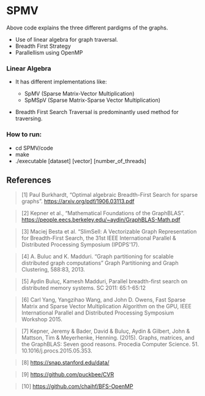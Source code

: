 # SPMV
Above code explains the three different pardigms of the graphs. 
* Use of linear algebra for graph traversal.
* Breadth First Strategy
* Parallellism using OpenMP

### Linear Algebra 

* It has different implementations like:
  - SpMV (Sparse Matrix-Vector Multiplication)
  - SpMSpV (Sparse Matrix-Sparse Vector Multiplication)
  
* Breadth First Search Traversal is predominantly used method for traversing. 

 <!--- just --->
 
 
### How to run:
- cd SPMV/code  
- make 
- ./executable [dataset] [vector] [number_of_threads] 

## References

> [1] Paul Burkhardt, “Optimal algebraic Breadth-First Search for sparse graphs”.
> https://arxiv.org/pdf/1906.03113.pdf

> [2] Kepner et al., “Mathematical Foundations of the GraphBLAS”.
> https://people.eecs.berkeley.edu/~aydin/GraphBLAS-Math.pdf

> [3] Maciej Besta et al. “SlimSell: A Vectorizable Graph Representation for Breadth-First
Search, the 31st IEEE International Parallel & Distributed Processing Symposium
(IPDPS'17).

> [4] A. Buluc and K. Madduri. “Graph partitioning for scalable distributed graph computations”
Graph Partitioning and Graph Clustering, 588:83, 2013.

> [5] Aydin Buluç, Kamesh Madduri, Parallel breadth-first search on distributed memory
systems. SC 2011: 65:1-65:12

> [6] Carl Yang, Yangzihao Wang, and John D. Owens, Fast Sparse Matrix and Sparse Vector
Multiplication Algorithm on the GPU, IEEE International Parallel and Distributed
Processing Symposium Workshop 2015.

> [7] Kepner, Jeremy & Bader, David & Buluç, Aydin & Gilbert, John & Mattson, Tim & Meyerhenke, Henning. (2015). Graphs, matrices, and the GraphBLAS: Seven good reasons. Procedia Computer Science. 51. 10.1016/j.procs.2015.05.353. 

> [8] https://snap.stanford.edu/data/

> [9] https://github.com/puckbee/CVR

> [10] https://github.com/chaihf/BFS-OpenMP

